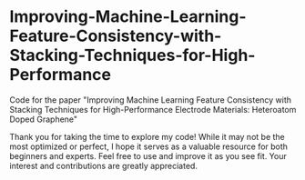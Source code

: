 # Improving-Machine-Learning-Feature-Consistency-with-Stacking-Techniques-for-High-Performance
Code for the paper "Improving Machine Learning Feature Consistency with Stacking Techniques for High-Performance Electrode Materials: Heteroatom Doped Graphene"

Thank you for taking the time to explore my code! While it may not be the most optimized or perfect, I hope it serves as a valuable resource for both beginners and experts. Feel free to use and improve it as you see fit. Your interest and contributions are greatly appreciated.
